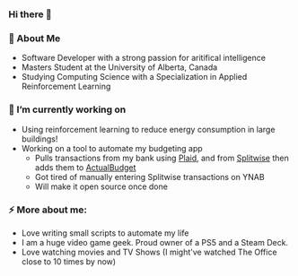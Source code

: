 ### Hi there 👋

### 📖 About Me

- Software Developer with a strong passion for aritifical intelligence
- Masters Student at the University of Alberta, Canada
- Studying Computing Science with a Specialization in Applied Reinforcement Learning

### 🔭 I’m currently working on

- Using reinforcement learning to reduce energy consumption in large buildings!
- Working on a tool to automate my budgeting app
   - Pulls transactions from my bank using [Plaid](https://plaid.com/), and from [Splitwise](https://www.splitwise.com/) then adds them to [ActualBudget](https://actualbudget.com/)
   - Got tired of manually entering Splitwise transactions on YNAB
   - Will make it open source once done

### ⚡ More about me:

- Love writing small scripts to automate my life
- I am a huge video game geek. Proud owner of a PS5 and a Steam Deck.
- Love watching movies and TV Shows (I might've watched The Office close to 10 times by now)
<!--
**AakashSasikumar/AakashSasikumar** is a ✨ _special_ ✨ repository because its `README.md` (this file) appears on your GitHub profile.

Here are some ideas to get you started:

- 🔭 I’m currently working on ...
- 🌱 I’m currently learning ...
- 👯 I’m looking to collaborate on ...
- 🤔 I’m looking for help with ...
- 💬 Ask me about ...
- 📫 How to reach me: ...
- 😄 Pronouns: ...
- ⚡ Fun fact: ...
-->
